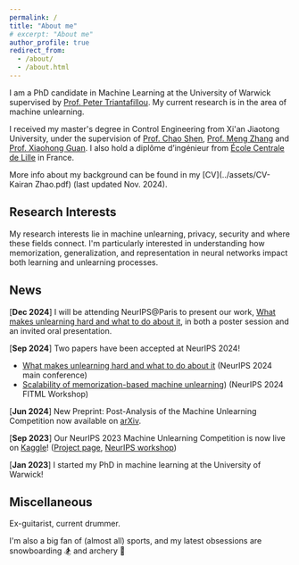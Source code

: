 ```yaml
---
permalink: /
title: "About me"
# excerpt: "About me"
author_profile: true
redirect_from: 
  - /about/
  - /about.html
---
```


I am a PhD candidate in Machine Learning at the University of Warwick supervised by [Prof. Peter Triantafillou](https://warwick.ac.uk/fac/sci/dcs/people/peter_triantafillou/). My current research is in the area of machine unlearning.


I received my master's degree in Control Engineering from Xi'an Jiaotong University, under the supervision of [Prof. Chao Shen](https://gr.xjtu.edu.cn/web/cshen/home), [Prof. Meng Zhang](https://gr.xjtu.edu.cn/web/mengzhang2009) and [Prof. Xiaohong Guan](https://ieeecss.org/contact/xiaohong-guan). I also hold a diplôme d’ingénieur from [École Centrale de Lille](https://centralelille.fr/en/) in France.


More info about my background can be found in my [CV](../assets/CV-Kairan Zhao.pdf) (last updated Nov. 2024).

## Research Interests

<!-- ====== -->

My research interests lie in machine unlearning, privacy, security and where these fields connect.
I'm particularly interested in understanding how memorization, generalization, and representation in neural networks impact both learning and unlearning processes.


## News
<!-- ------ -->
<!-- ====== -->

[**Dec 2024**] I will be attending NeurIPS@Paris to present our work, [What makes unlearning hard and what to do about it](https://arxiv.org/abs/2406.01257), in both a poster session and an invited oral presentation.

[**Sep 2024**] Two papers have been accepted at NeurIPS 2024!
- [What makes unlearning hard and what to do about it](https://arxiv.org/abs/2406.01257) (NeurIPS 2024 main conference)
- [Scalability of memorization-based machine unlearning](https://arxiv.org/abs/2410.16516)) (NeurIPS 2024 FITML Workshop)

[**Jun 2024**] New Preprint: Post-Analysis of the Machine Unlearning Competition now available on [arXiv](https://arxiv.org/abs/2406.09073).

[**Sep 2023**] Our NeurIPS 2023 Machine Unlearning Competition is now live on [Kaggle](https://www.kaggle.com/competitions/neurips-2023-machine-unlearning)! ([Project page](https://unlearning-challenge.github.io), [NeurIPS workshop](https://neurips.cc/virtual/2023/competition/66581))

[**Jan 2023**] I started my PhD in machine learning at the University of Warwick!

## Miscellaneous

Ex-guitarist, current drummer. 

I'm also a big fan of (almost all) sports, and my latest obsessions are snowboarding 🏂 and archery 🏹

